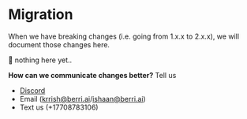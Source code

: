 # Migration

When we have breaking changes (i.e. going from 1.x.x to 2.x.x), we will document those changes here.


🧹 nothing here yet.. 


**How can we communicate changes better?**
Tell us
- [Discord](https://discord.com/invite/wuPM9dRgDw)
- Email (krrish@berri.ai/ishaan@berri.ai)
- Text us (+17708783106)
